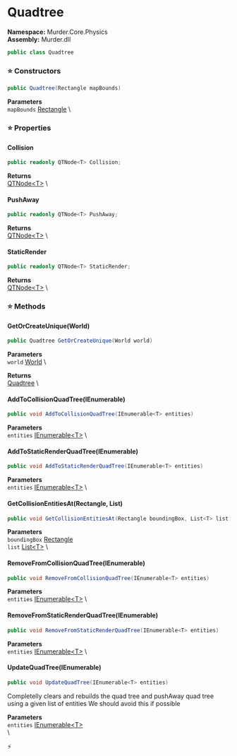 # Quadtree

**Namespace:** Murder.Core.Physics \
**Assembly:** Murder.dll

```csharp
public class Quadtree
```

### ⭐ Constructors
```csharp
public Quadtree(Rectangle mapBounds)
```

**Parameters** \
`mapBounds` [Rectangle](../../../Murder/Core/Geometry/Rectangle.html) \

### ⭐ Properties
#### Collision
```csharp
public readonly QTNode<T> Collision;
```

**Returns** \
[QTNode\<T\>](../../../Murder/Core/Physics/QTNode-1.html) \
#### PushAway
```csharp
public readonly QTNode<T> PushAway;
```

**Returns** \
[QTNode\<T\>](../../../Murder/Core/Physics/QTNode-1.html) \
#### StaticRender
```csharp
public readonly QTNode<T> StaticRender;
```

**Returns** \
[QTNode\<T\>](../../../Murder/Core/Physics/QTNode-1.html) \
### ⭐ Methods
#### GetOrCreateUnique(World)
```csharp
public Quadtree GetOrCreateUnique(World world)
```

**Parameters** \
`world` [World](../../../Bang/World.html) \

**Returns** \
[Quadtree](../../../Murder/Core/Physics/Quadtree.html) \

#### AddToCollisionQuadTree(IEnumerable<T>)
```csharp
public void AddToCollisionQuadTree(IEnumerable<T> entities)
```

**Parameters** \
`entities` [IEnumerable\<T\>](https://learn.microsoft.com/en-us/dotnet/api/System.Collections.Generic.IEnumerable-1?view=net-7.0) \

#### AddToStaticRenderQuadTree(IEnumerable<T>)
```csharp
public void AddToStaticRenderQuadTree(IEnumerable<T> entities)
```

**Parameters** \
`entities` [IEnumerable\<T\>](https://learn.microsoft.com/en-us/dotnet/api/System.Collections.Generic.IEnumerable-1?view=net-7.0) \

#### GetCollisionEntitiesAt(Rectangle, List<T>)
```csharp
public void GetCollisionEntitiesAt(Rectangle boundingBox, List<T> list)
```

**Parameters** \
`boundingBox` [Rectangle](../../../Murder/Core/Geometry/Rectangle.html) \
`list` [List\<T\>](https://learn.microsoft.com/en-us/dotnet/api/System.Collections.Generic.List-1?view=net-7.0) \

#### RemoveFromCollisionQuadTree(IEnumerable<T>)
```csharp
public void RemoveFromCollisionQuadTree(IEnumerable<T> entities)
```

**Parameters** \
`entities` [IEnumerable\<T\>](https://learn.microsoft.com/en-us/dotnet/api/System.Collections.Generic.IEnumerable-1?view=net-7.0) \

#### RemoveFromStaticRenderQuadTree(IEnumerable<T>)
```csharp
public void RemoveFromStaticRenderQuadTree(IEnumerable<T> entities)
```

**Parameters** \
`entities` [IEnumerable\<T\>](https://learn.microsoft.com/en-us/dotnet/api/System.Collections.Generic.IEnumerable-1?view=net-7.0) \

#### UpdateQuadTree(IEnumerable<T>)
```csharp
public void UpdateQuadTree(IEnumerable<T> entities)
```

Completelly clears and rebuilds the quad tree and pushAway quad tree using a given list of entities
            We should avoid this if possible

**Parameters** \
`entities` [IEnumerable\<T\>](https://learn.microsoft.com/en-us/dotnet/api/System.Collections.Generic.IEnumerable-1?view=net-7.0) \
\



⚡